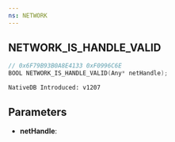 ```yaml
---
ns: NETWORK
---
```

## NETWORK_IS_HANDLE_VALID

```c
// 0x6F79B93B0A8E4133 0xF0996C6E
BOOL NETWORK_IS_HANDLE_VALID(Any* netHandle);
```

```
NativeDB Introduced: v1207
```

## Parameters
* **netHandle**:
